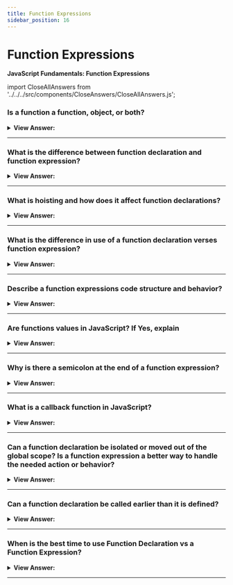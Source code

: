 ```yaml
---
title: Function Expressions
sidebar_position: 16
---
```


# Function Expressions

**JavaScript Fundamentals: Function Expressions**

<head>
  <title>Function Expressions - JavaScript Interview Questions & Answers</title>
  <meta charSet="utf-8" />
</head>

import CloseAllAnswers from '../../../src/components/CloseAnswers/CloseAllAnswers.js';

<CloseAllAnswers />

### Is a function a function, object, or both?

<details>
  <summary><strong>View Answer:</strong></summary>
  <div>
  <div><strong>Interview Response:</strong> Both, In JavaScript, functions are first-class objects, because they can have properties and methods just like any other object. What distinguishes them from other objects is that functions can be called. In simple terms, they are Function objects.
</div>
  </div>
</details>

---

### What is the difference between function declaration and function expression?

<details>
  <summary><strong>View Answer:</strong></summary>
  <div>
  <div><strong>Interview Response:</strong> Function declarations load immediately and function expressions load when the interpreter has passed them on the right side of the expression.</div><br />
  <div><strong>Technical Response:</strong> Function declarations load before any code is executed while Function expressions load only when the interpreter passed the right side of the expression. A global Function Declaration is visible in the whole script, no matter where it is.<br /><br />
  Function Declarations are functions, declared as a separate statement, in the main code flow.<br /><br />
  Function Expressions are functions, created inside an expression or inside another syntax construct.
  </div><br />
  <div><strong className="codeExample">Code Example:</strong> Function Declaration<br /><br />

  <div></div>

```js
sayHi('John'); // Hello, John

function sayHi(name) {
  alert(`Hello, ${name}`);
}
```

  </div><br />
  <div><strong className="codeExample">Code Example:</strong> Function Expression<br /><br />

  <div></div>

```js
sayHi('John'); // error!

let sayHi = function (name) {
  // (*) no magic any more
  alert(`Hello, ${name}`);
};
```

  </div>
  </div>
</details>

---

### What is hoisting and how does it affect function declarations?

<details>
  <summary><strong>View Answer:</strong></summary>
  <div>
  <div><strong>Interview Response:</strong> Hoisting is the default behavior of moving all hoist-able declarations to the top of the current scope.</div><br />
  <div><strong>Technical Response:</strong> Hoisting refers to the availability of function declarations and variables (with var) “at the top” of your code, as opposed to only after they are created. The function objects are initialized at immediately and available everywhere in your code.
  </div>
  </div>
</details>

---

### What is the difference in use of a function declaration verses function expression?

<details>
  <summary><strong>View Answer:</strong></summary>
  <div>
  <div><strong>Interview Response:</strong> Function declarations are used to create a function in the global scope. A function expression is used to limit where function can be used, keep your global scope light, and maintain a clean syntax.</div><br />
  <div><strong>Technical Response:</strong> You should use function declarations when you want to create a function on the global scope and make it available throughout your code. Use function expressions to limit where the function is available, keep your global scope light, and maintain clean syntax.
  </div>
  </div>
</details>

---

### Describe a function expressions code structure and behavior?

<details>
  <summary><strong>View Answer:</strong></summary>
  <div>
  <div><strong>Interview Response:</strong> The function expression structure creates and assigns a variable to the function explicitly. A function name can be omitted making it an anonymous function. If a name is assigned, the name is localized to the function itself. The function expression can also assign parameters, if necessary. The expression body, like regular functions, encloses the actions that will be performed by the function.
</div><br />
  <div><strong className="codeExample">Code Example:</strong> Function Expression<br /><br />

  <div></div>

```js
const getRectArea = function (width, height) {
  return width * height;
};

console.log(getRectArea(3, 4)); // returns 12
```

  </div>
  </div>
</details>

---

### Are functions values in JavaScript? If Yes, explain

<details>
  <summary><strong>View Answer:</strong></summary>
  <div>
  <div><strong>Interview Response:</strong> Yes, a function is a value, so we can deal with it as a value. You can copy a function by reference to create a new copy like you would with a regular variable and value.
</div><br />
  <div><strong className="codeExample">Code Example:</strong><br /><br />

  <div></div>

```js
function sayHi() {
  // (1) create
  alert('Hello');
}

let func = sayHi; // (2) copy

func(); // Hello     // (3) run the copy (it works)!
sayHi(); // Hello    //  <- this still works too (why wouldn't it)

// This will work for every function that is considered a value
```

  </div>
  </div>
</details>

---

### Why is there a semicolon at the end of a function expression?

<details>
  <summary><strong>View Answer:</strong></summary>
  <div>
  <div><strong>Interview Response:</strong> The reason a function expression uses a semi-colon is that it is declared by assignment. All assignments must use a semi-colon to terminate the statement.</div><br />
  <div><strong>Technical Response:</strong> A Function Expression is used inside a statement as a value. It is not a code block, but rather an assignment. The semicolon ( ; ) is recommended at the end of statements, no matter what the value is. So, the semicolon is not related to the Function Expression itself, it just terminates the statement.
  </div><br />
  <div><strong className="codeExample">Code Example:</strong><br /><br />

  <div></div>

```js
let sayHi = function () {
  // ...
}; // <-- semicolon here closes out the statement.
```

:::note
Note: There’s no need for a semicolon ( ; ) at the end of code blocks and syntax structures that use them like if { ... }, for { }, function f { } etc.
:::

  </div>
  </div>
</details>

---

### What is a callback function in JavaScript?

<details>
  <summary><strong>View Answer:</strong></summary>
  <div>
  <div><strong>Interview Response:</strong> A callback function is a function passed into another function as an argument, which is then invoked inside the outer function to complete a routine or action.
</div><br />
  <div><strong className="codeExample">Code Example:</strong> Callback Function<br /><br />

  <div></div>

```js
function greeting(name) {
  alert('Hello ' + name);
}

function processUserInput(callback) {
  var name = prompt('Please enter your name.');
  callback(name);
}

processUserInput(greeting); // function is calling the greeting.
```

  </div>
  </div>
</details>

---

### Can a function declaration be isolated or moved out of the global scope? Is a function expression a better way to handle the needed action or behavior?

<details>
  <summary><strong>View Answer:</strong></summary>
  <div>
  <div><strong>Interview Response:</strong> Yes, in strict mode, when a Function Declaration is within a code block, it is visible everywhere inside that block. But not outside of it. CAUTION: This can lead to erroneous outcomes.<br /><br /> 
  A function expression is a better alternative to implement code in this fashion, because a function expression can be initialized and invoked in the global scope regardless of where the function statement is located. A function declaration does not have the benefit of that feature.
</div><br />
  <div><strong className="codeExample">Code Example:</strong> Erroneous Use<br /><br />

  <div></div>

```js
let age = prompt('What is your age?', 18);

// conditionally declare a function
if (age < 18) {
  function welcome() {
    alert('Hello!');
  }
} else {
  function welcome() {
    alert('Greetings!');
  }
}

// ...use it later
welcome(); // Error: welcome is not defined
```

  </div><br />
  <div><strong className="codeExample">Code Example:</strong> Proper Implementation<br /><br />

  <div></div>

```js
let age = prompt('What is your age?', 18);

let welcome;

if (age < 18) {
  welcome = function () {
    alert('Hello!');
  };
} else {
  welcome = function () {
    alert('Greetings!');
  };
}

welcome(); // ok now
```

  </div>
  </div>
</details>

---

### Can a function declaration be called earlier than it is defined?

<details>
  <summary><strong>View Answer:</strong></summary>
  <div>
  <div><strong>Interview Response:</strong> Yes, a global Function Declaration is visible in the whole script, no matter where it is. As soon as it is initialized, it is available.</div><br />
  <div><strong>Technical Response:</strong>  Yes, a global Function Declaration is visible in the whole script, no matter where it is. When JavaScript prepares to run the script, it first looks for global Function Declarations in it and creates the functions. We can think of it as an “initialization stage”. And after all Function Declarations are processed, the code is executed. So, it has access to these functions. Function expressions do not have this capability and it is an important factor when choosing between the two.
  </div><br />
  <div><strong className="codeExample">Code Example:</strong> Function Declaration, it works…<br /><br />

  <div></div>

```js
sayHi('John'); // Function invoked before it is defined: returns Hello, John.

function sayHi(name) {
  alert(`Hello, ${name}`);
}
```

  </div><br />
  <div><strong className="codeExample">Code Example:</strong> Function Expression, ah man we broke it…<br /><br />

  <div></div>

```js
sayHi('John'); // error: we called it too early.

let sayHi = function (name) {
  // no magic any more
  alert(`Hello, ${name}`);
};
```

  </div>
  </div>
</details>

---

### When is the best time to use Function Declaration vs a Function Expression?

<details>
  <summary><strong>View Answer:</strong></summary>
  <div>
  <div><strong>Interview Response:</strong> We should consider is Function Declaration syntax first. It gives more freedom in how to organize our code and we can call it when it is initialized. A function expression should be used when a function declaration does not suit our needs, or we need conditional declaration.</div><br />
  <div><strong>Technical Response:</strong>  As a rule of thumb, when we need to declare a function, the first to consider is Function Declaration syntax. It gives more freedom in how to organize our code, because we can call such functions before they are declared.<br /><br />

That’s also better for readability, as it’s easier to look up function f(…) {…} in the code than let f = function(…) {…};. Function Declarations are more “eye-catching”.<br /><br />

…But if a Function Declaration does not suit us for some reason, or we need a conditional declaration, then Function Expression should be used.

  </div>
  </div>
</details>

---
